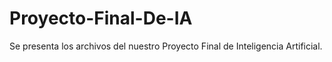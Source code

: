 # Proyecto-Final-De-IA
Se presenta los archivos del nuestro Proyecto Final de Inteligencia Artificial.
